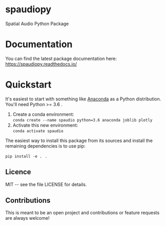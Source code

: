 # spaudiopy
Spatial Audio Python Package

# Documentation
You can find the latest package documentation here:  
https://spaudiopy.readthedocs.io/

# Quickstart
It's easiest to start with something like [Anaconda](https://www.anaconda.com/distribution/) as a Python distribution.
You'll need Python >= 3.6 .

1. Create a conda environment:  
  `conda create --name spaudio python=3.6 anaconda joblib plotly`
2. Activate this new environment:  
  `conda activate spaudio`


The easiest way to install this package from its sources and install the remaining dependencies is to use pip:

`pip install -e . ` .


Licence
-------
MIT -- see the file LICENSE for details.

Contributions
-------------
This is meant to be an open project and contributions or feature requests are always welcome!
